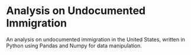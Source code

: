 # Analysis on Undocumented Immigration
An analysis on undocumented immigration in the United States, written in Python using Pandas and Numpy for data manipulation.
